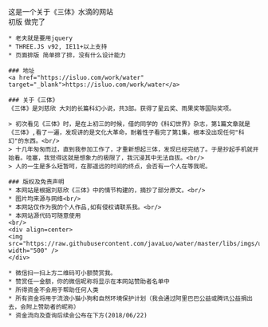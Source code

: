 这是一个关于《三体》水滴的网站<br/>
    初版 做完了
    
    * 老夫就是要用jquery
    * THREE.JS v92, IE11+以上支持
    * 页面排版 简单排了排，没有什么设计能力
    
    ### 地址
    <a href="https://isluo.com/work/water" target="_blank">https://isluo.com/work/water</a>
    
    ### 关于《三体》
    《三体》是刘慈欣 大刘的长篇科幻小说，共3部。获得了星云奖、雨果奖等国际奖项。
    
    > 初次看见《三体》时，是在上初三的时候，借的同学的《科幻世界》杂志，第1篇文章就是《三体》,看了一遍，发现讲的是文化大革命，耐着性子看完了第1集，根本没出现任何"科幻"的东西。<br/>
    > 十几年匆匆而过，直到我参加工作了，才重新想起三体，发现已经完结了。于是抄起手机就开始看。哇塞，我觉得这就是想象力的极限了，我沉浸其中无法自拔。<br/>
    > 人的一生是多么短暂呵，在那遥远的时间的终点，会否有一个人在等我呢。
    
    ### 版权及免责声明
    * 本网站是根据刘慈欣《三体》中的情节构建的，摘抄了部分原文。<br/>
    * 图片均来源与网络<br/>
    * 本网站仅作为我的个人作品,如有侵权请联系我。<br/>
    * 本网站源代码可随意使用
    <br/>
    <div align=center>
    <img src="https://raw.githubusercontent.com/javaLuo/water/master/libs/imgs/up.jpg" width="500" />
    </div>
    
    * 微信扫一扫上方二维码可小额赞赏我。
    * 赞赏任一金额，你的微信昵称将显示在本网站赞助者名单中
    * 所得资金不会用于帮助任何人类
    * 所有资金将用于流浪小猫小狗和自然环境保护计划（我会通过阿里巴巴公益或腾讯公益捐出去，会附上赞助者的昵称）
    * 资金流向及查询后续会公布在下方(2018/06/22)